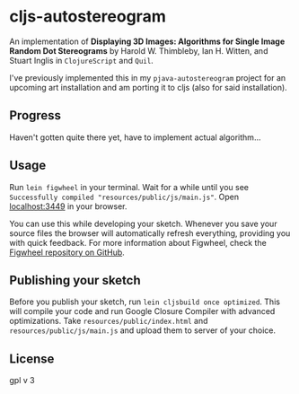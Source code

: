 # cljs-autostereogram

An implementation of **Displaying 3D Images: Algorithms for Single Image Random Dot Stereograms** by Harold W. Thimbleby, Ian H. Witten, and Stuart Inglis in `ClojureScript` and `Quil`.


I've previously implemented this in my `pjava-autostereogram` project for an upcoming art installation and am porting it to cljs (also for said installation).


## Progress

Haven't gotten quite there yet, have to implement actual algorithm...

## Usage

Run `lein figwheel` in your terminal. Wait for a while until you see `Successfully compiled "resources/public/js/main.js"`. Open [localhost:3449](http://localhost:3449) in your browser.

You can use this while developing your sketch. Whenever you save your source files the browser will automatically refresh everything, providing you with quick feedback. For more information about Figwheel, check the [Figwheel repository on GitHub](https://github.com/bhauman/lein-figwheel).

## Publishing your sketch

Before you publish your sketch, run `lein cljsbuild once optimized`. This will compile your code and run Google Closure Compiler with advanced optimizations. Take `resources/public/index.html` and `resources/public/js/main.js` and upload them to server of your choice.

## License

gpl v 3
